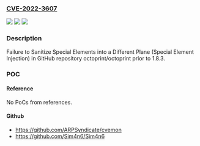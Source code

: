 ### [CVE-2022-3607](https://cve.mitre.org/cgi-bin/cvename.cgi?name=CVE-2022-3607)
![](https://img.shields.io/static/v1?label=Product&message=octoprint%2Foctoprint&color=blue)
![](https://img.shields.io/static/v1?label=Version&message=n%2Fa&color=blue)
![](https://img.shields.io/static/v1?label=Vulnerability&message=CWE-75%20Failure%20to%20Sanitize%20Special%20Elements%20into%20a%20Different%20Plane%20(Special%20Element%20Injection)&color=brighgreen)

### Description

Failure to Sanitize Special Elements into a Different Plane (Special Element Injection) in GitHub repository octoprint/octoprint prior to 1.8.3.

### POC

#### Reference
No PoCs from references.

#### Github
- https://github.com/ARPSyndicate/cvemon
- https://github.com/Sim4n6/Sim4n6

